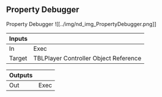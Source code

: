 ## Property Debugger
Property Debugger
![[../img/nd_img_PropertyDebugger.png]]

|Inputs||
|--|--|
| In | Exec |
| Target | TBLPlayer Controller Object Reference |

|Outputs||
|--|--|
| Out | Exec |
